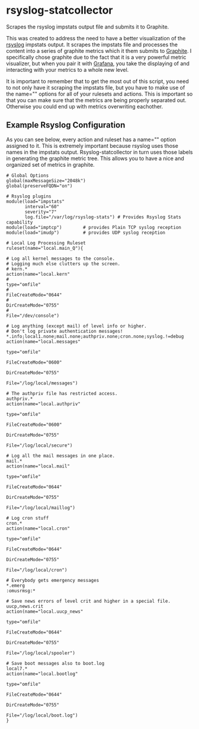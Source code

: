 # rsyslog-statcollector
Scrapes the rsyslog impstats output file and submits it to Graphite.

This was created to address the need to have a better visualization of 
the [rsyslog](https://github.com/rsyslog/rsyslog) impstats output. It scrapes 
the impstats file and processes the content into a series of graphite metrics 
which it them submits to [Graphite](https://github.com/graphite-project/graphite-web). 
I specifically chose graphite due to the fact that it is a very powerful metric 
visualizer, but when you pair it with [Grafana](https://github.com/grafana/grafana), 
you take the displaying of and interacting with your metrics to a whole new level.

It is important to remember that to get the most out of this script, you need
to not only have it scraping the impstats file, but you have to make use of the 
name="" options for all of your rulesets and actions. This is important so that 
you can make sure that the metrics are being properly separated out. Otherwise 
you could end up with metrics overwriting eachother.

## Example Rsyslog Configuration
As you can see below, every action and ruleset has a name="" option assigned 
to it. This is extremely important because rsyslog uses those names in the
impstats output. Rsyslog-statcollector in turn uses those labels in generating
the graphite metric tree. This allows you to have a nice and organized set of
metrics in graphite.

```
# Global Options
global(maxMessageSize="2048k")
global(preserveFQDN="on")

# Rsyslog plugins
module(load="impstats"
       interval="60"
       severity="7"
       log.file="/var/log/rsyslog-stats") # Provides Rsyslog Stats capability
module(load="imptcp")        # provides Plain TCP syslog reception
module(load="imudp")         # provides UDP syslog reception

# Local Log Processing Ruleset
ruleset(name="local.main_Q"){

# Log all kernel messages to the console.
# Logging much else clutters up the screen.
# kern.*                                                               action(name="local.kern"
#                                                                             type="omfile"
#                                                                             FileCreateMode="0644"
#                                                                             DirCreateMode="0755"
#                                                                             File="/dev/console")

# Log anything (except mail) of level info or higher.
# Don't log private authentication messages!
*.info;local1.none;mail.none;authpriv.none;cron.none;syslog.!=debug    action(name="local.messages"
                                                                              type="omfile"
                                                                              FileCreateMode="0600"
                                                                              DirCreateMode="0755"
                                                                              File="/log/local/messages")

# The authpriv file has restricted access.
authpriv.*                                                             action(name="local.authpriv"
                                                                              type="omfile"
                                                                              FileCreateMode="0600"
                                                                              DirCreateMode="0755"
                                                                              File="/log/local/secure")

# Log all the mail messages in one place.
mail.*                                                                 action(name="local.mail"
                                                                              type="omfile"
                                                                              FileCreateMode="0644"
                                                                              DirCreateMode="0755"
                                                                              File="/log/local/maillog")

# Log cron stuff
cron.*                                                                 action(name="local.cron"
                                                                              type="omfile"
                                                                              FileCreateMode="0644"
                                                                              DirCreateMode="0755"
                                                                              File="/log/local/cron")

# Everybody gets emergency messages
*.emerg                                                                :omusrmsg:*

# Save news errors of level crit and higher in a special file.
uucp,news.crit                                                         action(name="local.uucp_news"
                                                                              type="omfile"
                                                                              FileCreateMode="0644"
                                                                              DirCreateMode="0755"
                                                                              File="/log/local/spooler")

# Save boot messages also to boot.log
local7.*                                                               action(name="local.bootlog"
                                                                              type="omfile"
                                                                              FileCreateMode="0644"
                                                                              DirCreateMode="0755"
                                                                              File="/log/local/boot.log")
}

```
